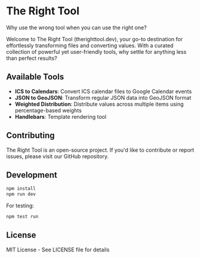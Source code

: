 # The Right Tool

Why use the wrong tool when you can use the right one?

Welcome to The Right Tool (therighttool.dev), your go-to destination for effortlessly transforming files and converting values. With a curated collection of powerful yet user-friendly tools, why settle for anything less than perfect results?

## Available Tools

- **ICS to Calendars**: Convert ICS calendar files to Google Calendar events
- **JSON to GeoJSON**: Transform regular JSON data into GeoJSON format
- **Weighted Distribution**: Distribute values across multiple items using percentage-based weights
- **Handlebars**: Template rendering tool

## Contributing

The Right Tool is an open-source project. If you'd like to contribute or report issues, please visit our GitHub repository.

## Development

```bash
npm install
npm run dev
```

For testing:

```bash
npm test run
```

## License

MIT License - See LICENSE file for details
